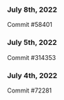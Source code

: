 ### July 8th, 2022

Commit #58401

### July 5th, 2022

Commit #314353


### July 4th, 2022

Commit #72281
